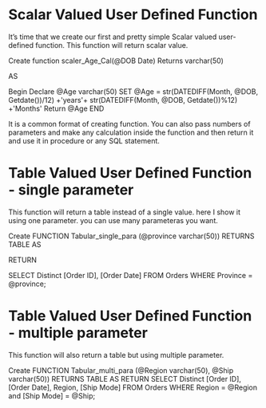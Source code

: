 # Scalar Valued User Defined Function
It’s time that we create our first and pretty simple Scalar valued user-defined function. This function will return scalar value.

Create function scaler_Age_Cal(@DOB Date)
Returns varchar(50)

AS

Begin
Declare @Age varchar(50)
SET @Age = str(DATEDIFF(Month, @DOB, Getdate())/12) +'years'+ str(DATEDIFF(Month, @DOB, Getdate())%12) +'Months'
Return @Age
END

It is a common format of creating function. You can also pass numbers of parameters and make any calculation inside the function
and then return it and use it in procedure or any SQL statement.

# Table Valued User Defined Function - single parameter
This function will return a table instead of a single value. here I show it using one parameter. you can use many parameteras you want.

Create FUNCTION Tabular_single_para (@province varchar(50))
RETURNS TABLE AS

RETURN

SELECT Distinct [Order ID], [Order Date] 
	FROM Orders
	WHERE Province = @province;
  
 
# Table Valued User Defined Function - multiple parameter
This function will also return a table but using multiple parameter.

Create FUNCTION Tabular_multi_para (@Region varchar(50), @Ship varchar(50))
RETURNS TABLE AS
RETURN
	SELECT Distinct [Order ID], [Order Date], Region, [Ship Mode] 
	FROM Orders
	WHERE Region = @Region and [Ship Mode] = @Ship;
